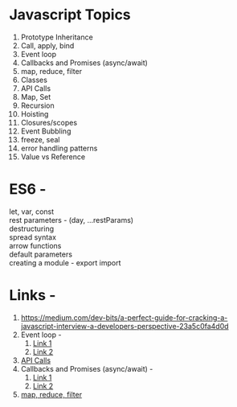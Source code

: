 # Javascript Topics

1) Prototype Inheritance
2) Call, apply, bind
3) Event loop
4) Callbacks and Promises (async/await)
5) map, reduce, filter
6) Classes
7) API Calls
8) Map, Set
9) Recursion
10) Hoisting
11) Closures/scopes
12) Event Bubbling
13) freeze, seal
14) error handling patterns
15) Value vs Reference


# ES6 -

let, var, const <br>
rest parameters - (day, ...restParams) <br>
destructuring <br>
spread syntax <br>
arrow functions <br>
default parameters <br>
creating a module - export import <br>


# Links - 

1) https://medium.com/dev-bits/a-perfect-guide-for-cracking-a-javascript-interview-a-developers-perspective-23a5c0fa4d0d
2) Event loop - 
	1) [Link 1](https://flaviocopes.com/javascript-event-loop/)
	2) [Link 2](https://careersjs.com/magazine/javascript-job-queue-microtask/)
3) [API Calls](https://levelup.gitconnected.com/all-possible-ways-of-making-an-api-call-in-plain-javascript-c0dee3c11b8b)
4) Callbacks and Promises (async/await) -
	1) [Link 1](https://www.geeksforgeeks.org/javascript-promises/)
	2) [Link 2](https://www.geeksforgeeks.org/async-await-function-in-javascript/)
5) [map, reduce, filter](https://medium.com/poka-techblog/simplify-your-javascript-use-map-reduce-and-filter-bd02c593cc2d)
